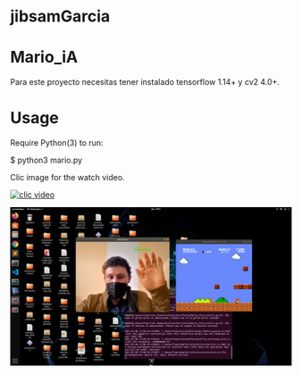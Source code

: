 # jibsamGarcia
# Mario_iA

Para este proyecto necesitas tener instalado tensorflow 1.14+ y cv2 4.0+.


# Usage
Require Python(3) to run:

  $ python3 mario.py 
  
Clic image for the watch video. 

[![clic video](http://img.youtube.com/vi/omrmXGu0lO8/0.jpg)](https://www.youtube.com/embed/omrmXGu0lO8 "clic aqui")

![Screenshot](cap.png)
